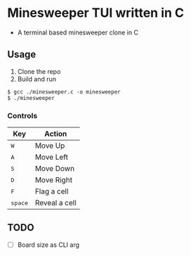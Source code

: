 # Minesweeper TUI written in C
- A terminal based minesweeper clone in C

## Usage
1. Clone the repo
2. Build and run
```console
$ gcc ./minesweeper.c -o minesweeper
$ ./minesweeper
```

### Controls
| Key              | Action        |
| ---------------- | ------------- |
| <kbd>W</kbd>     | Move Up       |
| <kbd>A</kbd>     | Move Left     |
| <kbd>S</kbd>     | Move Down     |
| <kbd>D</kbd>     | Move Right    |
| <kbd>F</kbd>     | Flag a cell   |
| <kbd>space</kbd> | Reveal a cell |

## TODO
- [ ] Board size as CLI arg